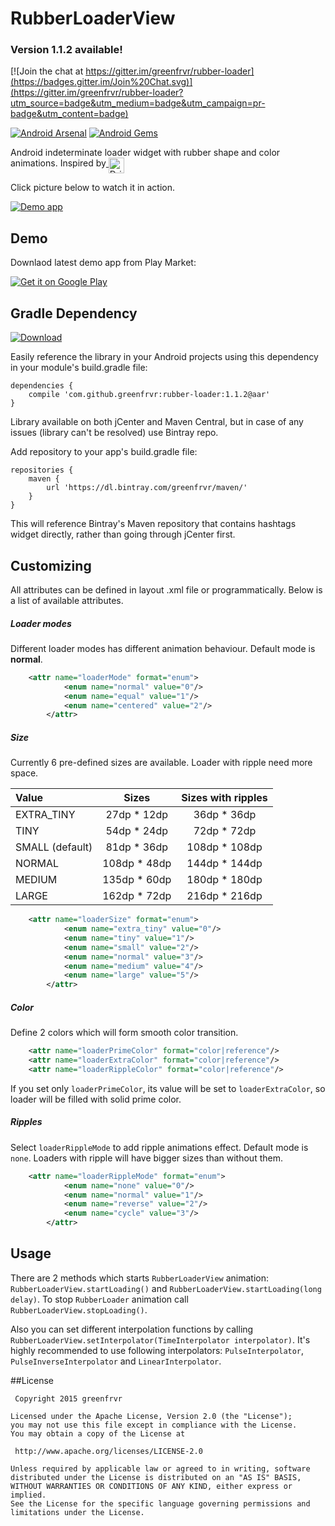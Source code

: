 # RubberLoaderView
### Version 1.1.2 available!

[![Join the chat at https://gitter.im/greenfrvr/rubber-loader](https://badges.gitter.im/Join%20Chat.svg)](https://gitter.im/greenfrvr/rubber-loader?utm_source=badge&utm_medium=badge&utm_campaign=pr-badge&utm_content=badge)

[![Android Arsenal](https://img.shields.io/badge/Android%20Arsenal-RubberLoaderView-green.svg?style=flat)](https://android-arsenal.com/details/1/2489)
[![Android Gems](http://www.android-gems.com/badge/greenfrvr/rubber-loader.svg?branch=master)](http://www.android-gems.com/lib/greenfrvr/rubber-loader)

Android indeterminate loader widget with rubber shape and color animations.
Inspired by<a href="https://dribbble.com/shots/2000305-Loading-dark">
              <img alt="Dribbble" width="25" height="25" align="top"
                   src="https://d13yacurqjgara.cloudfront.net/assets/dribbble-ball-dnld-9887db49a749236ed542c4c553c4f27f.png" />
            </a>
    

Click picture below to watch it in action.

[![Demo app](https://github.com/greenfrvr/rubber-loader/blob/master/screenshots/rubber_loader_recommend.png)](http://www.youtube.com/watch?v=ixr83xFCRQ0)

## Demo
Downlaod latest demo app from Play Market:

<a href="https://play.google.com/store/apps/details?id=com.greenfrvr.rubberloader.sample">
  <img alt="Get it on Google Play"
       src="https://developer.android.com/images/brand/en_generic_rgb_wo_60.png" />
</a>

## Gradle Dependency
[ ![Download](https://api.bintray.com/packages/greenfrvr/maven/rubber-loader/images/download.svg) ](https://bintray.com/greenfrvr/maven/rubber-loader/_latestVersion)

Easily reference the library in your Android projects using this dependency in your module's build.gradle file:

```Gradle 
dependencies {
    compile 'com.github.greenfrvr:rubber-loader:1.1.2@aar'
}
```
Library available on both jCenter and Maven Central, but in case of any issues (library can't be resolved) use Bintray repo.

Add repository to your app's build.gradle file:

```Gradle
repositories {
    maven {
        url 'https://dl.bintray.com/greenfrvr/maven/'
    }
}
```
This will reference Bintray's Maven repository that contains hashtags widget directly, rather than going through jCenter first.

## Customizing
All attributes can be defined in layout .xml file or programmatically. Below is a list of available attributes.

##### Loader modes

Different loader modes has different animation behaviour. Default mode is **normal**.

```xml
	<attr name="loaderMode" format="enum">
            <enum name="normal" value="0"/>
            <enum name="equal" value="1"/>
            <enum name="centered" value="2"/>
        </attr>
```

##### Size

Currently 6 pre-defined sizes are available. Loader with ripple need more space.

| Value  | Sizes  | Sizes with ripples |
| :------------ |:---------------:|:------:|
| EXTRA_TINY     | 27dp * 12dp | 36dp * 36dp |
| TINY      | 54dp * 24dp        | 72dp * 72dp |
| SMALL (default) | 81dp * 36dp | 108dp * 108dp |
| NORMAL | 108dp * 48dp | 144dp * 144dp |
| MEDIUM  | 135dp * 60dp | 180dp * 180dp |
| LARGE | 162dp * 72dp | 216dp * 216dp |


```xml
    <attr name="loaderSize" format="enum">
            <enum name="extra_tiny" value="0"/>
            <enum name="tiny" value="1"/>
            <enum name="small" value="2"/>
            <enum name="normal" value="3"/>
            <enum name="medium" value="4"/>
            <enum name="large" value="5"/>
        </attr>
```

##### Color

Define 2 colors which will form smooth color transition.

```xml
    <attr name="loaderPrimeColor" format="color|reference"/>
    <attr name="loaderExtraColor" format="color|reference"/>
    <attr name="loaderRippleColor" format="color|reference"/>
```
If you set only `loaderPrimeColor`, its value will be set to `loaderExtraColor`, so loader will be filled with solid prime color. 

##### Ripples

Select `loaderRippleMode` to add ripple animations effect. Default mode is `none`. Loaders with ripple will have bigger sizes than without them.

```xml
	<attr name="loaderRippleMode" format="enum">
            <enum name="none" value="0"/>
            <enum name="normal" value="1"/>
            <enum name="reverse" value="2"/>
            <enum name="cycle" value="3"/>
        </attr>
```

## Usage

There are 2 methods which starts `RubberLoaderView` animation: `RubberLoaderView.startLoading()` and `RubberLoaderView.startLoading(long delay)`. To stop `RubberLoader` animation call `RubberLoaderView.stopLoading()`.

Also you can set different interpolation functions by calling `RubberLoaderView.setInterpolator(TimeInterpolator interpolator)`. It's highly recommended to use following interpolators: `PulseInterpolator`, `PulseInverseInterpolator` and `LinearInterpolator`.

##License

     Copyright 2015 greenfrvr

	Licensed under the Apache License, Version 2.0 (the "License");
	you may not use this file except in compliance with the License.
	You may obtain a copy of the License at

     http://www.apache.org/licenses/LICENSE-2.0

	Unless required by applicable law or agreed to in writing, software
	distributed under the License is distributed on an "AS IS" BASIS,
	WITHOUT WARRANTIES OR CONDITIONS OF ANY KIND, either express or implied.
	See the License for the specific language governing permissions and
	limitations under the License.
